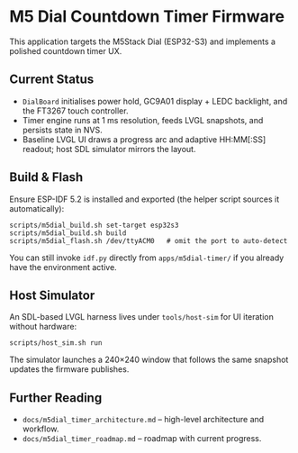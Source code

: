 # M5 Dial Countdown Timer Firmware

This application targets the M5Stack Dial (ESP32-S3) and implements a polished countdown timer UX.

## Current Status

- `DialBoard` initialises power hold, GC9A01 display + LEDC backlight, and the FT3267 touch controller.
- Timer engine runs at 1 ms resolution, feeds LVGL snapshots, and persists state in NVS.
- Baseline LVGL UI draws a progress arc and adaptive HH:MM[:SS] readout; host SDL simulator mirrors the layout.

## Build & Flash

Ensure ESP-IDF 5.2 is installed and exported (the helper script sources it automatically):

```
scripts/m5dial_build.sh set-target esp32s3
scripts/m5dial_build.sh build
scripts/m5dial_flash.sh /dev/ttyACM0   # omit the port to auto-detect
```

You can still invoke `idf.py` directly from `apps/m5dial-timer/` if you already have the environment active.

## Host Simulator

An SDL-based LVGL harness lives under `tools/host-sim` for UI iteration without hardware:

```
scripts/host_sim.sh run
```

The simulator launches a 240×240 window that follows the same snapshot updates the firmware publishes.

## Further Reading

- `docs/m5dial_timer_architecture.md` – high-level architecture and workflow.
- `docs/m5dial_timer_roadmap.md` – roadmap with current progress.
